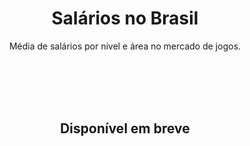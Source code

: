 <div align="center">
<a name="inicio"></a>

# Salários no Brasil

Média de salários por nível e área no mercado de jogos.

<br><br><br><br>

## Disponível em breve
</div>